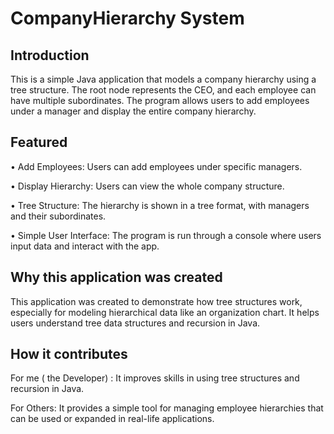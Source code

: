# CompanyHierarchy System 

## Introduction

This is a simple Java application that models a company hierarchy using a tree structure. The root node represents the CEO, and each employee can have multiple subordinates. The program allows users to add employees under a manager and display the entire company hierarchy.

## Featured

•	Add Employees: Users can add employees under specific managers.

•	Display Hierarchy: Users can view the whole company structure.

•	Tree Structure: The hierarchy is shown in a tree format, with managers and their subordinates.

•	Simple User Interface: The program is run through a console where users input data and interact with the app.

## Why this application was created

This application was created to demonstrate how tree structures work, especially for modeling hierarchical data like an organization chart. It helps users understand tree data structures and recursion in Java.

## How it contributes

For me  ( the Developer) : It improves skills in using tree structures and recursion in Java.

For Others: It provides a simple tool for managing employee hierarchies that can be used or expanded in real-life applications.






